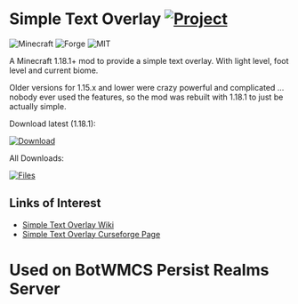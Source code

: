 # Simple Text Overlay [![Project](http://cf.way2muchnoise.eu/full_321283_downloads.svg)](https://minecraft.curseforge.com/projects/321283)
![Minecraft](http://cf.way2muchnoise.eu/versions/For%20MC_321283_all.svg)
![Forge](https://img.shields.io/badge/Forge-39.0.66+-green.svg?longCache=true&style=flat)
![MIT](https://img.shields.io/badge/license-MIT-blue.svg?longCache=true&style=flat)

A Minecraft 1.18.1+ mod to provide a simple text overlay. With light level, foot level and current biome.

Older versions for 1.15.x and lower were crazy powerful and complicated ... nobody ever used the features, so the mod was rebuilt with 1.18.1 to just be actually simple.

Download latest (1.18.1):

[![Download](https://curse.nikky.moe/api/img/321283?logo)](https://curse.nikky.moe/api/url/321283)

All Downloads:

[![Files](https://curse.nikky.moe/api/img/321283/files?logo)](https://minecraft.curseforge.com/projects/321283/files)

## Links of Interest

+ [Simple Text Overlay Wiki](https://github.com/wendall911/SimpleTextOverlay/wiki)
+ [Simple Text Overlay Curseforge Page](https://minecraft.curseforge.com/projects/simpletextoverlay)

# Used on BotWMCS Persist Realms Server
